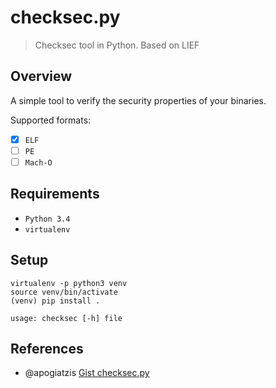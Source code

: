 # checksec.py

> Checksec tool in Python. Based on LIEF

## Overview

A simple tool to verify the security properties of your binaries.

Supported formats:

- [x] `ELF`
- [ ] `PE`
- [ ] `Mach-O`

## Requirements

- `Python 3.4`
- `virtualenv`

## Setup

~~~
virtualenv -p python3 venv
source venv/bin/activate
(venv) pip install .
~~~

~~~
usage: checksec [-h] file
~~~

## References

- @apogiatzis [Gist checksec.py](https://gist.github.com/apogiatzis/fb617cd118a9882749b5cb167dae0c5d)
